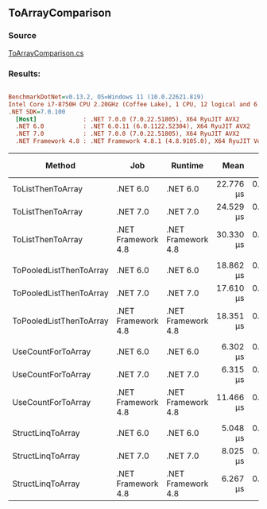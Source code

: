 ﻿## ToArrayComparison

### Source
[ToArrayComparison.cs](../../src/StructLinq.Benchmark/ToArrayComparison.cs)

### Results:
``` ini

BenchmarkDotNet=v0.13.2, OS=Windows 11 (10.0.22621.819)
Intel Core i7-8750H CPU 2.20GHz (Coffee Lake), 1 CPU, 12 logical and 6 physical cores
.NET SDK=7.0.100
  [Host]             : .NET 7.0.0 (7.0.22.51805), X64 RyuJIT AVX2
  .NET 6.0           : .NET 6.0.11 (6.0.1122.52304), X64 RyuJIT AVX2
  .NET 7.0           : .NET 7.0.0 (7.0.22.51805), X64 RyuJIT AVX2
  .NET Framework 4.8 : .NET Framework 4.8.1 (4.8.9105.0), X64 RyuJIT VectorSize=256


```
|                  Method |                Job |            Runtime |      Mean |     Error |    StdDev | Ratio |    Gen0 |    Gen1 | Allocated | Alloc Ratio |
|------------------------ |------------------- |------------------- |----------:|----------:|----------:|------:|--------:|--------:|----------:|------------:|
|       ToListThenToArray |           .NET 6.0 |           .NET 6.0 | 22.776 μs | 0.1531 μs | 0.1432 μs |  0.75 | 36.1328 |  0.0305 | 167.41 KB |        1.00 |
|       ToListThenToArray |           .NET 7.0 |           .NET 7.0 | 24.529 μs | 0.1084 μs | 0.0961 μs |  0.81 | 36.1328 | 12.0239 | 167.41 KB |        1.00 |
|       ToListThenToArray | .NET Framework 4.8 | .NET Framework 4.8 | 30.330 μs | 0.1489 μs | 0.1163 μs |  1.00 | 36.1328 |  0.0305 | 167.59 KB |        1.00 |
|                         |                    |                    |           |           |           |       |         |         |           |             |
| ToPooledListThenToArray |           .NET 6.0 |           .NET 6.0 | 18.862 μs | 0.1393 μs | 0.1235 μs |  1.03 |  8.4534 |  1.0376 |  39.09 KB |        1.00 |
| ToPooledListThenToArray |           .NET 7.0 |           .NET 7.0 | 17.610 μs | 0.1401 μs | 0.1310 μs |  0.96 |  8.4534 |  1.0376 |  39.09 KB |        1.00 |
| ToPooledListThenToArray | .NET Framework 4.8 | .NET Framework 4.8 | 18.351 μs | 0.0828 μs | 0.0774 μs |  1.00 |  8.4534 |  1.0376 |  39.11 KB |        1.00 |
|                         |                    |                    |           |           |           |       |         |         |           |             |
|      UseCountForToArray |           .NET 6.0 |           .NET 6.0 |  6.302 μs | 0.0260 μs | 0.0243 μs |  0.55 |  8.4686 |  1.0529 |  39.09 KB |        1.00 |
|      UseCountForToArray |           .NET 7.0 |           .NET 7.0 |  6.315 μs | 0.0151 μs | 0.0134 μs |  0.55 |  8.4686 |  1.2054 |  39.09 KB |        1.00 |
|      UseCountForToArray | .NET Framework 4.8 | .NET Framework 4.8 | 11.466 μs | 0.0604 μs | 0.0565 μs |  1.00 |  8.4686 |  1.0529 |  39.11 KB |        1.00 |
|                         |                    |                    |           |           |           |       |         |         |           |             |
|       StructLinqToArray |           .NET 6.0 |           .NET 6.0 |  5.048 μs | 0.0278 μs | 0.0246 μs |  0.81 |  8.4686 |  1.0529 |  39.09 KB |        1.00 |
|       StructLinqToArray |           .NET 7.0 |           .NET 7.0 |  8.025 μs | 0.0251 μs | 0.0234 μs |  1.28 |  8.4686 |  1.2054 |  39.09 KB |        1.00 |
|       StructLinqToArray | .NET Framework 4.8 | .NET Framework 4.8 |  6.267 μs | 0.0439 μs | 0.0389 μs |  1.00 |  8.4686 |  1.0529 |  39.11 KB |        1.00 |
